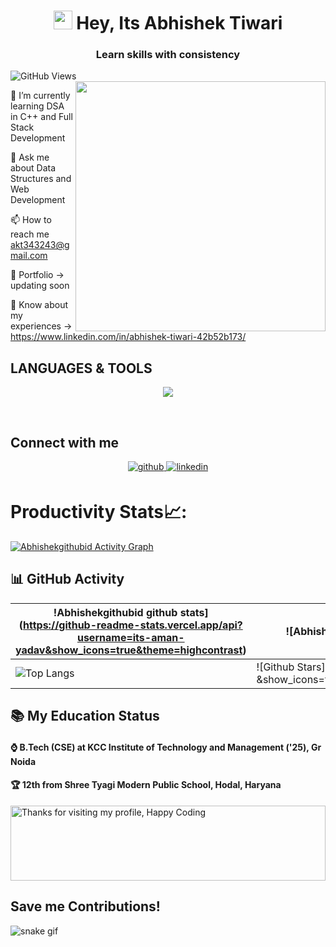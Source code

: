 <h1 align="center"><img src="https://emojis.slackmojis.com/emojis/images/1531849430/4246/blob-sunglasses.gif?1531849430" width="30"/> Hey, Its Abhishek Tiwari</h1>
<h3 align="center">Learn skills with consistency</h3>

![GitHub Views](https://komarev.com/ghpvc/?username=Abhishekgithubid&color=0e75b6)
<img align="right" width="400" src="https://media1.giphy.com/media/TPl5N4Ci49ZQY/giphy.gif?cid=ecf05e47za80g6ltso1o7f71jkoak398c5qnbpb3ckqos3vf&ep=v1_gifs_search&rid=giphy.gif&ct=g">

🌱 I’m currently learning DSA in C++ and Full Stack Development

💬 Ask me about  Data Structures and Web Development 

📫 How to reach me akt343243@gmail.com

📸 Portfolio -> updating soon

📄 Know about my experiences -> https://www.linkedin.com/in/abhishek-tiwari-42b52b173/
<br>

## LANGUAGES & TOOLS
<p align="center">
  <a href="https://skillicons.dev">
    <img src="https://skillicons.dev/icons?i=git,github,bootstrap,c,cpp,codepen,css,discord,express,html,java,js,linux,mongodb,mysql,nodejs,react,vscode"/>
  </a>
</p>

<br>

## Connect with me  
<div align="center">
<a href="https://github.com/Abhishekgithubid" target="_blank">
<img src=https://img.shields.io/badge/github-%2324292e.svg?&style=for-the-badge&logo=github&logoColor=white alt=github style="margin-bottom: 5px;" />
</a>
<a href="https://www.linkedin.com/in/abhishek-tiwari-42b52b173/" target="_blank">
<img src=https://img.shields.io/badge/linkedin-%231E77B5.svg?&style=for-the-badge&logo=linkedin&logoColor=white alt=linkedin style="margin-bottom: 5px;" />
</a>  
</div>  
     
# Productivity Stats📈:
<a href="https://github.com/Abhishekgithubid/github-readme-activity-graph"><img alt="Abhishekgithubid Activity Graph" src="https://activity-graph.herokuapp.com/graph?username=Abhishekgithubid&bg_color=0D1117&color=5BCDEC&line=5BCDEC&point=FFFFFF&hide_border=true" /></a>



## 📊 GitHub Activity
| !Abhishekgithubid github stats](https://github-readme-stats.vercel.app/api?username=its-aman-yadav&show_icons=true&theme=highcontrast) | ![Abhishekgithubid GitHub Streak](https://github-readme-streak-stats.herokuapp.com/?user=Abhishekgithubid &theme=highcontrast)                                                                                                           |
| --------------------------------------------------------------------------------------------------------------------------------- | ----------------------------------------------------------------------------------------------------------------------------------------------------------------------------------------------------------------- |
| ![Top Langs](https://github-readme-stats.vercel.app/api/top-langs/?username=Abhishekgithubid&langs_count=8&theme=highcontrast&layout=compact) | ![Github Stars](https://github-readme-stats.vercel.app/api?username=Abhishekgithubid &show_icons=true&locale=en&count_private=true&hide_rank=true&custom_title=My%20GitHub%20Stats&disable_animations=true&theme=highcontrast) |


## 📚 My Education Status


<h4>⌚ B.Tech (CSE) at KCC Institute of Technology and Management ('25), Gr Noida </h4>
<h4>🏆 12th from Shree Tyagi Modern Public School, Hodal, Haryana </h4>


<img height="120" alt="Thanks for visiting my profile, Happy Coding" width="100%" src="https://github.com/dibyendu415/dibyendu415/blob/master/marquee.svg" />

## Save me Contributions!
![snake gif](https://github.com/Its-Aman-Yadav/Abhishekgithubid/blob/output/github-contribution-grid-snake.gif)
